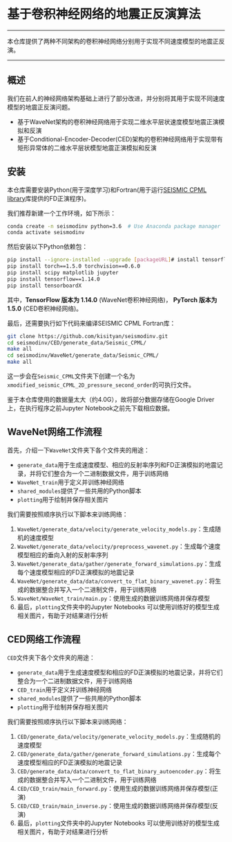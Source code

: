 # 基于卷积神经网络的地震正反演算法
---

本仓库提供了两种不同架构的卷积神经网络分别用于实现不同速度模型的地震正反演。

---
## 概述
我们在前人的神经网络架构基础上进行了部分改进，并分别将其用于实现不同速度模型的地震正反演问题。
* 基于WaveNet架构的卷积神经网络用于实现二维水平层状速度模型地震正演模拟和反演
* 基于Conditional-Encoder-Decoder(CED)架构的卷积神经网络用于实现带有矩形异常体的二维水平层状模型地震正演模拟和反演

## 安装
本仓库需要安装Python(用于深度学习)和Fortran(用于运行[SEISMIC CPML library](https://github.com/geodynamics/seismic_cpml)库提供的FD正演程序)。

我们推荐新建一个工作环境，如下所示：
```bash
conda create -n seismodinv python=3.6  # Use Anaconda package manager
conda activate seismodinv
```
然后安装以下Python依赖包：
```bash
pip install --ignore-installed --upgrade [packageURL]# install tensorflow (get packageURL from https://www.tensorflow.org/install/pip, see tensorflow website for details)
pip install torch==1.5.0 torchvision==0.6.0
pip install scipy matplotlib jupyter
pip install tensorflow==1.14.0
pip install tensorboardX
```
其中，**TensorFlow 版本为 1.14.0** (WaveNet卷积神经网络)， **PyTorch 版本为 1.5.0** (CED卷积神经网络)。

最后，还需要执行如下代码来编译SEISMIC CPML Fortran库：
```bash
git clone https://github.com/kisityan/seismodinv.git
cd seismodinv/CED/generate_data/Seismic_CPML/
make all
cd seismodinv/WaveNet/generate_data/Seismic_CPML/
make all
```
这一步会在`Seismic_CPML`文件夹下创建一个名为`xmodified_seismic_CPML_2D_pressure_second_order`的可执行文件。

鉴于本仓库使用的数据量太大（约4.0G），故将部分数据存储在Google Driver上，在执行程序之前Jupyter Notebook之前先下载相应数据。

## WaveNet网络工作流程
首先，介绍一下`WaveNet`文件夹下各个文件夹的用途：
*  `generate_data`用于生成速度模型、相应的反射率序列和FD正演模拟的地震记录，并将它们整合为一个二进制数据文件，用于训练网络
*  `WaveNet_train`用于定义并训练神经网络
*  `shared_modules`提供了一些共用的Python脚本
*  `plotting`用于绘制并保存相关图片

我们需要按照顺序执行以下脚本来训练网络：
1. `WaveNet/generate_data/velocity/generate_velocity_models.py`：生成随机的速度模型
2. `WaveNet/generate_data/velocity/preprocess_wavenet.py`：生成每个速度模型相应的垂向入射的反射率序列
3. `WaveNet/generate_data/gather/generate_forward_simulations.py`：生成每个速度模型相应的FD正演模拟的地震记录
4. `WaveNet/generate_data/data/convert_to_flat_binary_wavenet.py`：将生成的数据整合并写入一个二进制文件，用于训练网络
5. `WaveNet/WaveNet_train/main.py`：使用生成的数据训练网络并保存模型
6. 最后，`plotting`文件夹中的Jupyter Notebooks 可以使用训练好的模型生成相关图片，有助于对结果进行分析

## CED网络工作流程
`CED`文件夹下各个文件夹的用途：
*  `generate_data`用于生成速度模型和相应的FD正演模拟的地震记录，并将它们整合为一个二进制数据文件，用于训练网络
*  `CED_train`用于定义并训练神经网络
*  `shared_modules`提供了一些共用的Python脚本
*  `plotting`用于绘制并保存相关图片

我们需要按照顺序执行以下脚本来训练网络：
1. `CED/generate_data/velocity/generate_velocity_models.py`：生成随机的速度模型
2. `CED/generate_data/gather/generate_forward_simulations.py`：生成每个速度模型相应的FD正演模拟的地震记录
3. `CED/generate_data/data/convert_to_flat_binary_autoencoder.py`：将生成的数据整合并写入一个二进制文件，用于训练网络
4. `CED/CED_train/main_forward.py`：使用生成的数据训练网络并保存模型(正演)
5. `CED/CED_train/main_inverse.py`：使用生成的数据训练网络并保存模型(反演)
6. 最后，`plotting`文件夹中的Jupyter Notebooks 可以使用训练好的模型生成相关图片，有助于对结果进行分析